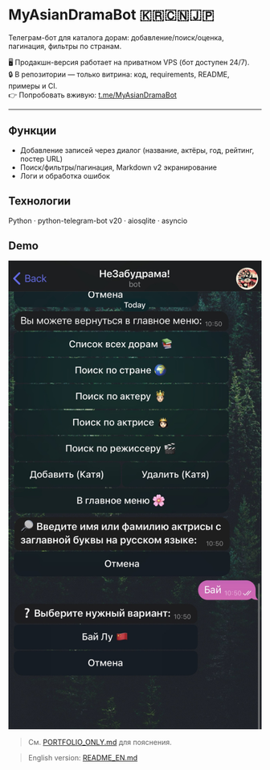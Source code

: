# MyAsianDramaBot 🇰🇷🇨🇳🇯🇵

Телеграм-бот для каталога дорам: добавление/поиск/оценка, пагинация, фильтры по странам.  

🖥️ Продакшн-версия работает на приватном VPS (бот доступен 24/7).  
🔒 В репозитории — только витрина: код, requirements, README, примеры и CI.  
👉 Попробовать вживую: [t.me/MyAsianDramaBot](https://t.me/MyAsianDramaBot)

---

## Функции
- Добавление записей через диалог (название, актёры, год, рейтинг, постер URL)
- Поиск/фильтры/пагинация, Markdown v2 экранирование
- Логи и обработка ошибок

## Технологии
Python · python-telegram-bot v20 · aiosqlite · asyncio

## Demo
![Screenshot](assets/screenshot.jpg)

> См. [PORTFOLIO_ONLY.md](PORTFOLIO_ONLY.md) для пояснения.

> English version: [README_EN.md](README_EN.md)

